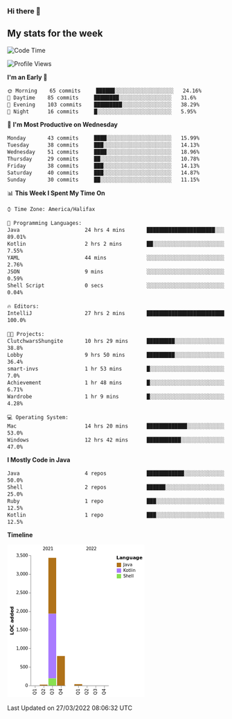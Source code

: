 ### Hi there 👋

## My stats for the week
<!--START_SECTION:waka-->
![Code Time](http://img.shields.io/badge/Code%20Time-128%20hrs%2025%20mins-blue)

![Profile Views](http://img.shields.io/badge/Profile%20Views-2-blue)

**I'm an Early 🐤** 

```text
🌞 Morning    65 commits     ██████░░░░░░░░░░░░░░░░░░░   24.16% 
🌆 Daytime    85 commits     ████████░░░░░░░░░░░░░░░░░   31.6% 
🌃 Evening    103 commits    █████████░░░░░░░░░░░░░░░░   38.29% 
🌙 Night      16 commits     █░░░░░░░░░░░░░░░░░░░░░░░░   5.95%

```
📅 **I'm Most Productive on Wednesday** 

```text
Monday       43 commits     ████░░░░░░░░░░░░░░░░░░░░░   15.99% 
Tuesday      38 commits     ███░░░░░░░░░░░░░░░░░░░░░░   14.13% 
Wednesday    51 commits     ████░░░░░░░░░░░░░░░░░░░░░   18.96% 
Thursday     29 commits     ██░░░░░░░░░░░░░░░░░░░░░░░   10.78% 
Friday       38 commits     ███░░░░░░░░░░░░░░░░░░░░░░   14.13% 
Saturday     40 commits     ███░░░░░░░░░░░░░░░░░░░░░░   14.87% 
Sunday       30 commits     ██░░░░░░░░░░░░░░░░░░░░░░░   11.15%

```


📊 **This Week I Spent My Time On** 

```text
⌚︎ Time Zone: America/Halifax

💬 Programming Languages: 
Java                     24 hrs 4 mins       ██████████████████████░░░   89.01% 
Kotlin                   2 hrs 2 mins        ██░░░░░░░░░░░░░░░░░░░░░░░   7.55% 
YAML                     44 mins             ░░░░░░░░░░░░░░░░░░░░░░░░░   2.76% 
JSON                     9 mins              ░░░░░░░░░░░░░░░░░░░░░░░░░   0.59% 
Shell Script             0 secs              ░░░░░░░░░░░░░░░░░░░░░░░░░   0.04%

🔥 Editors: 
IntelliJ                 27 hrs 2 mins       █████████████████████████   100.0%

🐱‍💻 Projects: 
ClutchwarsShungite       10 hrs 29 mins      █████████░░░░░░░░░░░░░░░░   38.8% 
Lobby                    9 hrs 50 mins       █████████░░░░░░░░░░░░░░░░   36.4% 
smart-invs               1 hr 53 mins        █░░░░░░░░░░░░░░░░░░░░░░░░   7.0% 
Achievement              1 hr 48 mins        █░░░░░░░░░░░░░░░░░░░░░░░░   6.71% 
Wardrobe                 1 hr 9 mins         █░░░░░░░░░░░░░░░░░░░░░░░░   4.28%

💻 Operating System: 
Mac                      14 hrs 20 mins      █████████████░░░░░░░░░░░░   53.0% 
Windows                  12 hrs 42 mins      ███████████░░░░░░░░░░░░░░   47.0%

```

**I Mostly Code in Java** 

```text
Java                     4 repos             ████████████░░░░░░░░░░░░░   50.0% 
Shell                    2 repos             ██████░░░░░░░░░░░░░░░░░░░   25.0% 
Ruby                     1 repo              ███░░░░░░░░░░░░░░░░░░░░░░   12.5% 
Kotlin                   1 repo              ███░░░░░░░░░░░░░░░░░░░░░░   12.5%

```


**Timeline**

![Chart not found](https://raw.githubusercontent.com/lyndseyy/lyndseyy/main/charts/bar_graph.png) 


 Last Updated on 27/03/2022 08:06:32 UTC
<!--END_SECTION:waka-->